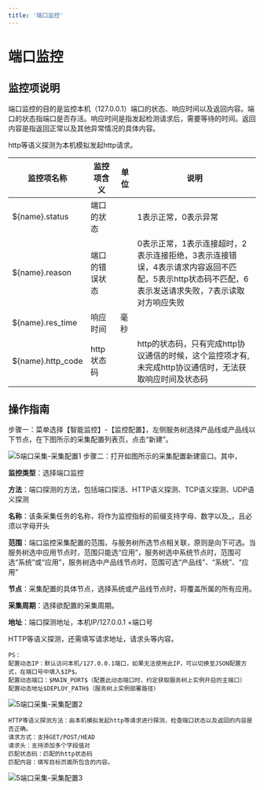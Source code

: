 ```yaml
---
title: '端口监控'
---
```


# 端口监控
## 监控项说明

端口监控的目的是监控本机（127.0.0.1）端口的状态、响应时间以及返回内容。端口的状态指端口是否存活。响应时间是指发起检测请求后，需要等待的时间。返回内容是指返回正常以及其他异常情况的具体内容。

http等语义探测为本机模拟发起http请求。

| 监控项名称         | 监控项含义     | 单位 | 说明                                                         |
| ------------------ | -------------- | ---- | ------------------------------------------------------------ |
| ${name}.status    | 端口的状态     |      | 1表示正常，0表示异常                                         |
| ${name}.reason    | 端口的错误状态 |      | 0表示正常，1表示连接超时，2表示连接拒绝，3表示连接错误，4表示请求内容返回不匹配，5表示http状态码不匹配，6表示发送请求失败，7表示读取对方响应失败 |
| ${name}.res_time  | 响应时间       | 毫秒 |                                                              |
| ${name}.http_code | http状态码     |      | http的状态码，只有完成http协议通信的时候，这个监控项才有,未完成http协议通信时，无法获取响应时间及状态码 |



## 操作指南

步骤一：菜单选择【智能监控】-【监控配置】，左侧服务树选择产品线或产品线以下节点，在下图所示的采集配置列表页，点击“新建”。

![5端口采集-采集配置1](/images/2kuaisurumen-3caiji1.JPG)
步骤二：打开如图所示的采集配置新建窗口。其中，

**监控类型**：选择端口监控

**方法**：端口探测的方法，包括端口探活、HTTP语义探测、TCP语义探测、UDP语义探测

**名称**：该条采集任务的名称，将作为监控指标的前缀支持字母、数字以及\_，且必须以字母开头

**范围**：端口监控采集配置的范围，与服务树所选节点相关联，原则是向下可选。当服务树选中应用节点时，范围只能选“应用”，服务树选中系统节点时，范围可选“系统”或“应用”，服务树选中产品线节点时，范围可选“产品线”、“系统”、“应用”

**节点**：采集配置的具体节点，选择系统或产品线节点时，将覆盖所属的所有应用。

**采集周期**：选择欲配置的采集周期。

**地址**：端口探测地址，本机IP/127.0.0.1 +端口号

HTTP等语义探测，还需填写请求地址，请求头等内容。    

```
PS：
配置动态IP：默认访问本机/127.0.0.1端口，如果无法使用此IP，可以切换至JSON配置方式，在端口号中填入$IP$。
配置动态端口：$MAIN_PORT$（配置此动态端口时，约定获取服务树上实例开启的主端口）
配置动态地址$DEPLOY_PATH$（服务树上实例部署路径）
```

![5端口采集-采集配置2](/images/5port-caiji2.JPG)

    HTTP等语义探测方法：由本机模拟发起http等请求进行探测，检查端口状态以及返回的内容是否正确。
    请求方式：支持GET/POST/HEAD
    请求头：支持添加多个字段值对
    匹配状态码：匹配的http状态码
    匹配内容：填写目标页面所包含的内容。

![5端口采集-采集配置3](/images/5port-caiji3.JPG)